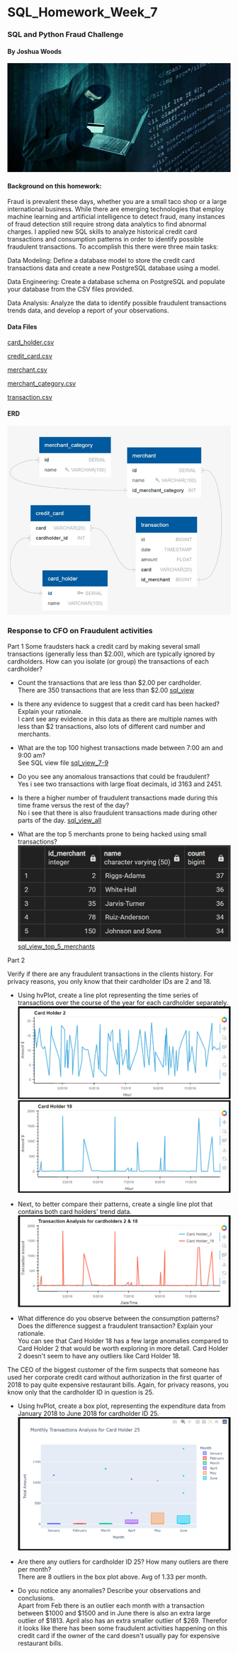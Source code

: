# SQL_Homework_Week_7
### SQL and Python Fraud Challenge 
#### By Joshua Woods 

![](Images/credit_card_fraudster.jpg)

#### Background on this homework:
Fraud is prevalent these days, whether you are a small taco shop or a large international business. While there are emerging technologies that employ machine learning and artificial intelligence to detect fraud, many instances of fraud detection still require strong data analytics to find abnormal charges.
I applied new SQL skills to analyze historical credit card transactions and consumption patterns in order to identify possible fraudulent transactions.
To accomplish this there were three main tasks:


Data Modeling:
Define a database model to store the credit card transactions data and create a new PostgreSQL database using a model.


Data Engineering: Create a database schema on PostgreSQL and populate your  database from the CSV files provided.


Data Analysis: Analyze the data to identify possible fraudulent transactions trends data, and develop a report of your observations.


#### Data Files

[card_holder.csv]("\Resources\card_holder.csv")

[credit_card.csv]("C:\Users\duke_\OneDrive\FINTECH\Github\SQL_Homework_Week_7\Resources\credit_card.csv")

[merchant.csv]("C:\Users\duke_\OneDrive\FINTECH\Github\SQL_Homework_Week_7\Resources\merchant.csv")

[merchant_category.csv]("C:\Users\duke_\OneDrive\FINTECH\Github\SQL_Homework_Week_7\Resources\merchant_category.csv")

[transaction.csv]("C:\Users\duke_\OneDrive\FINTECH\Github\SQL_Homework_Week_7\Resources\transaction.csv")

#### ERD
![](Images/ERD.jpg)

### Response to CFO on Fraudulent activities
Part 1
Some fraudsters hack a credit card by making several small transactions (generally less than $2.00), which are typically ignored by cardholders.
How can you isolate (or group) the transactions of each cardholder?

* Count the transactions that are less than $2.00 per cardholder.\
  There are 350 transactions that are less than $2.00 [sql_view]("C:\Users\duke_\OneDrive\FINTECH\Github\SQL_Homework_Week_7\Resources\fraud_trans_all_less_than_2.00.csv")

* Is there any evidence to suggest that a credit card has been hacked? Explain your rationale.\
I cant see any evidence in this data as there are multiple names with less than $2 transactions, also lots of different card number and merchants.

* What are the top 100 highest transactions made between 7:00 am and 9:00 am?\
See SQL view file [sql_view_7-9]("C:\Users\duke_\OneDrive\FINTECH\Github\SQL_Homework_Week_7\Resources\fraud_trans_7-9_top_100.csv")

* Do you see any anomalous transactions that could be fraudulent?\
Yes i see two transactions with large float decimals, id 3163 and 2451.

* Is there a higher number of fraudulent transactions made during this time frame versus the rest of the day?\
No i see that there is also fraudulent transactions made during other parts of the day. [sql_view_all]("C:\Users\duke_\OneDrive\FINTECH\Github\SQL_Homework_Week_7\Resources\fraud_trans_all_day.csv")

* What are the top 5 merchants prone to being hacked using small transactions?\
![](Images/top_5_merchants.png)
[sql_view_top_5_merchants]("C:\Users\duke_\OneDrive\FINTECH\Github\SQL_Homework_Week_7\Resources\top_5_merchants_less_than_2.00.csv")

Part 2

Verify if there are any fraudulent transactions in the clients history. For privacy reasons, you only know that their cardholder IDs are 2 and 18.
* Using hvPlot, create a line plot representing the time series of transactions over the course of the year for each cardholder separately.
![](Images/CH%202.png)
![](Images/CH%2018.png)

* Next, to better compare their patterns, create a single line plot that contains both card holders' trend data.
![](Images/combined%202%20and%2018.png)

* What difference do you observe between the consumption patterns? Does the difference suggest a fraudulent transaction? Explain your rationale.\
You can see that Card Holder 18 has a few large anomalies compared to Card Holder 2 that would be worth exploring in more detail. Card Holder 2 doesn't seem to have any outliers like Card Holder 18.


The CEO of the biggest customer of the firm suspects that someone has used her corporate credit card without authorization in the first quarter of 2018 to pay quite expensive restaurant bills. Again, for privacy reasons, you know only that the cardholder ID in question is 25.
* Using hvPlot, create a box plot, representing the expenditure data from January 2018 to June 2018 for cardholder ID 25.
![](Images/Box_plot.png)
 
* Are there any outliers for cardholder ID 25? How many outliers are there per month?\
 There are 8 outliers in the box plot above. Avg of 1.33 per month. 
 
* Do you notice any anomalies? Describe your observations and conclusions.\
Apart from Feb there is an outlier each month with a transaction between $1000 and $1500 and in June there is also an extra large outlier of $1813. April also has an extra smaller outlier of $269. Therefor it looks like there has been some fraudulent activities happening on this credit card if the owner of the card doesn't usually pay for expensive restaurant bills. 







    

